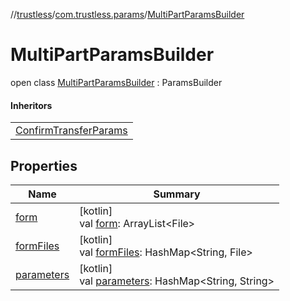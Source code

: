 //[trustless](../../../index.md)/[com.trustless.params](../index.md)/[MultiPartParamsBuilder](index.md)

# MultiPartParamsBuilder

open class [MultiPartParamsBuilder](index.md) : ParamsBuilder

#### Inheritors

| |
|---|
| [ConfirmTransferParams](../../com.trustless.requests.transfers/-confirm-transfer-params/index.md) |

## Properties

| Name | Summary |
|---|---|
| [form](form.md) | [kotlin]<br>val [form](form.md): ArrayList&lt;File&gt; |
| [formFiles](form-files.md) | [kotlin]<br>val [formFiles](form-files.md): HashMap&lt;String, File&gt; |
| [parameters](parameters.md) | [kotlin]<br>val [parameters](parameters.md): HashMap&lt;String, String&gt; |
